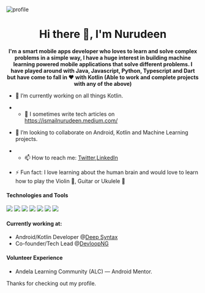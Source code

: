 

<!--
**ismailnurudeen/ismailnurudeen** is a ✨ _special_ ✨ repository because its `README.md` (this file) appears on your GitHub profile.

Here are some ideas to get you started:

- 🔭 I’m currently working on ...
- 🌱 I’m currently learning ...
- 👯 I’m looking to collaborate on ... 
- 🤔 I’m looking for help with ...
- 💬 Ask me about ...
- 📫 How to reach me: ...
- 😄 Pronouns: ...
- ⚡ Fun fact: ...
-->
![profile](http://blogs.quovantis.com/wp-content/uploads/2020/01/kotlin.gif)


<h1 align="center">Hi there 👋, I'm Nurudeen</h1>

<p align="center"><b> I'm a smart mobile apps developer who loves to learn and solve complex problems in a simple way, I have a huge interest in building machine learning powered mobile applications that solve different problems. 
I have played around with Java, Javascript, Python, Typescript and Dart but have come to fall in ♥ with Kotlin (Able to work and complete projects with any of the above) </b></p>

- 🔭 I’m currently working on all things Kotlin. 
- - 🌱 I sometimes write tech articles on https://ismailnurudeen.medium.com/
- 👯 I’m looking to collaborate on Android, Kotlin and Machine Learning projects. 

- - 📫 How to reach me: [Twitter](https://twitter.com/TeenMutantCoder),[LinkedIn](https://www.linkedin.com/in/ismail-nurudeen-03639414b)
- ⚡ Fun fact: I love learning about the human brain and would love to learn how to play the Violin 🎻, Guitar or Ukulele 🎸 

#### Technologies and Tools

<p>
<img src="https://img.shields.io/badge/kotlin-%230095D5.svg?&style=for-the-badge&logo=kotlin&logoColor=white"/>
<img src="https://img.shields.io/badge/java-%23ED8B00.svg?&style=for-the-badge&logo=java&logoColor=white"/>
<img src ="https://img.shields.io/badge/android-%2307405e.svg?&style=for-the-badge&logo=android&logoColor=white"/>
<img src="https://img.shields.io/badge/git%20-%23F05033.svg?&style=for-the-badge&logo=git&logoColor=white"/>
<img src="https://img.shields.io/badge/github%20-%23121011.svg?&style=for-the-badge&logo=github&logoColor=white"/>
<img src="https://img.shields.io/badge/firebase%20-%23039BE5.svg?&style=for-the-badge&logo=firebase"/>
<img src ="https://img.shields.io/badge/sqlite-%2307405e.svg?&style=for-the-badge&logo=sqlite&logoColor=white"/>
</p>

#### Currently working at:

- Android/Kotlin Developer @[Deep Syntax ](https://deepsyntax.co)
- Co-founder/Tech Lead @[DevloopNG](https://devloop.com.ng)

#### Volunteer Experience

- Andela Learning Community (ALC) — Android
Mentor. 

Thanks for checking out my profile.
